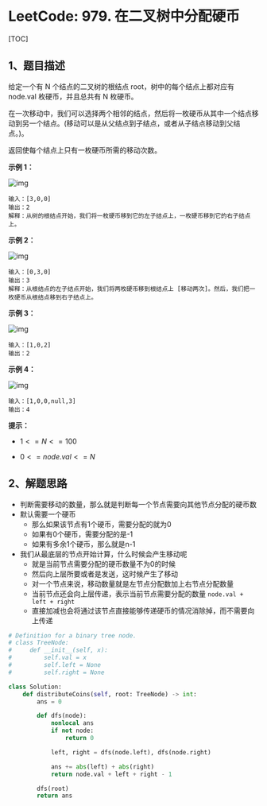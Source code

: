 # LeetCode: 979. 在二叉树中分配硬币

[TOC]

## 1、题目描述

给定一个有 N 个结点的二叉树的根结点 root，树中的每个结点上都对应有 node.val 枚硬币，并且总共有 N 枚硬币。

在一次移动中，我们可以选择两个相邻的结点，然后将一枚硬币从其中一个结点移动到另一个结点。(移动可以是从父结点到子结点，或者从子结点移动到父结点。)。

返回使每个结点上只有一枚硬币所需的移动次数。

 

**示例 1：**

![img](http://px3chmx10.bkt.clouddn.com/notebook/2019-09-19-084053.png)

```
输入：[3,0,0]
输出：2
解释：从树的根结点开始，我们将一枚硬币移到它的左子结点上，一枚硬币移到它的右子结点上。

```

**示例 2：**

![img](http://px3chmx10.bkt.clouddn.com/notebook/2019-09-19-084102.png)

```
输入：[0,3,0]
输出：3
解释：从根结点的左子结点开始，我们将两枚硬币移到根结点上 [移动两次]。然后，我们把一枚硬币从根结点移到右子结点上。
```

**示例 3：**

![img](http://px3chmx10.bkt.clouddn.com/notebook/2019-09-19-084117.png)

```
输入：[1,0,2]
输出：2
```

**示例 4：**

![img](http://px3chmx10.bkt.clouddn.com/notebook/2019-09-19-084202.png)

```
输入：[1,0,0,null,3]
输出：4
```

**提示：**

-  $1<= N <= 100$ 

-  $0 <= node.val <= N$ 

## 2、解题思路

- 判断需要移动的数量，那么就是判断每一个节点需要向其他节点分配的硬币数
- 默认需要一个硬币
  - 那么如果该节点有1个硬币，需要分配的就为0
  - 如果有0个硬币，需要分配的是-1
  - 如果有多余1个硬币，那么就是n-1
- 我们从最底层的节点开始计算，什么时候会产生移动呢
  - 就是当前节点需要分配的硬币数量不为0的时候
  - 然后向上层所要或者是发送，这时候产生了移动
  - 对一个节点来说，移动数量就是左节点分配数加上右节点分配数量
  - 当前节点还会向上层传递，表示当前节点需要分配的数量 `node.val + left + right`
  - 直接加减也会将通过该节点直接能够传递硬币的情况消除掉，而不需要向上传递



```python
# Definition for a binary tree node.
# class TreeNode:
#     def __init__(self, x):
#         self.val = x
#         self.left = None
#         self.right = None

class Solution:
    def distributeCoins(self, root: TreeNode) -> int:
        ans = 0

        def dfs(node):
            nonlocal ans
            if not node:
                return 0

            left, right = dfs(node.left), dfs(node.right)

            ans += abs(left) + abs(right)
            return node.val + left + right - 1

        dfs(root)
        return ans
```

